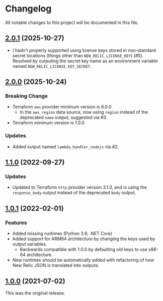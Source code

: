 # Changelog

All notable changes to this project will be documented in this file.

## [2.0.1](https://github.com/JCapriotti/terraform-aws-new-relic-lambda-layer/tree/v2.0.1) (2025-10-27)

* I hadn't properly supported using license keys stored in non-standard secret locations 
  (things other than `NEW_RELIC_LICENSE_KEY`) (#5). 
  Resolved by outputing the secret key name as an environment variable named `NEW_RELIC_LICENSE_KEY_SECRET`.

## [2.0.0](https://github.com/JCapriotti/terraform-aws-new-relic-lambda-layer/tree/v2.0.0) (2025-10-24)

### Breaking Change

* Terraform `aws` provider minimum version is 6.0.0
  * In the `aws_region` data source, now using `region` instead of the deprecated `name` output; suggested via #3.
* Terraform minimum version is 1.0.0

### Updates

* Added output named `lambda_handler_nodejs` via #2.

## [1.1.0](https://github.com/JCapriotti/terraform-aws-new-relic-lambda-layer/tree/v1.1.0) (2022-09-27)

### Updates

* Updated to Terraform `http` provider version 3.1.0, 
  and is using the `response_body` output instead of the deprecated `body` output. 

## [1.0.1](https://github.com/JCapriotti/terraform-aws-new-relic-lambda-layer/tree/v1.0.1) (2022-02-01)

### Features

* Added missing runtimes (Python 3.9, .NET Core)
* Added support for ARM64 architecture by changing the keys used by output variables.
  * Backwards compatible with 1.0.0 by defaulting old keys to use x86-64 architecture.
* New runtimes should be automatically added with refactoring of how New Relic JSON is translated into outputs.

## [1.0.0](https://github.com/JCapriotti/terraform-aws-new-relic-lambda-layer/tree/v1.0.0) (2021-07-02)

This was the original release.
